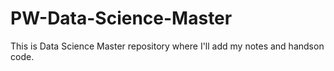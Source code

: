 # PW-Data-Science-Master
This is Data Science Master repository where I'll add my notes and handson code.
